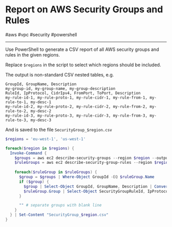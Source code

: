 # Report on AWS Security Groups and Rules

#aws #vpc #security #powershell

-----

Use PowerShell to generate a CSV report of all AWS security groups and rules in the given regions.

Replace `$regions` in the script to select which regions should be included.

The output is non-standard CSV nested tables, e.g.

```
GroupId, GroupName, Description 
my-group-id, my-group-name, my-group-description
RuleId, IpProtocol, CidrIpv4, FromPort, ToPort, Description
my-rule-id-1, my-rule-proto-1, my-rule-cidr-1, my-rule-from-1, my-rule-to-1, my-desc-1
my-rule-id-2, my-rule-proto-2, my-rule-cidr-2, my-rule-from-2, my-rule-to-2, my-desc-2
my-rule-id-3, my-rule-proto-3, my-rule-cidr-3, my-rule-from-3, my-rule-to-3, my-desc-3
```

And is saved to the file `SecurityGroup_$region.csv`

```powershell
$regions = 'eu-west-1', 'us-west-1'

foreach($region in $regions) {
  Invoke-Command {
    $groups = aws ec2 describe-security-groups --region $region --output json --no-paginate | ConvertFrom-Json | Select-Object -ExpandProperty SecurityGroups
    $ruleGroups = aws ec2 describe-security-group-rules --region $region --output json --no-paginate | ConvertFrom-Json | Select-Object -ExpandProperty SecurityGroupRules | Group-Object GroupId
    
    foreach($ruleGroup in $ruleGroups) {
      $group = $groups | Where-Object GroupId -EQ $ruleGroup.Name
      if ($group) {
        $group | Select-Object GroupId, GroupName, Description | ConvertTo-Csv -NoTypeInformation        
        $ruleGroup.Group | Select-Object SecurityGroupRuleId, IpProtocol, CidrIpv4, FromPort, ToPort, Description | ConvertTo-Csv -NoTypeInformation        
      }

      "" # separate groups with blank line
    }
  } | Set-Content "SecurityGroup_$region.csv"  
}
```
